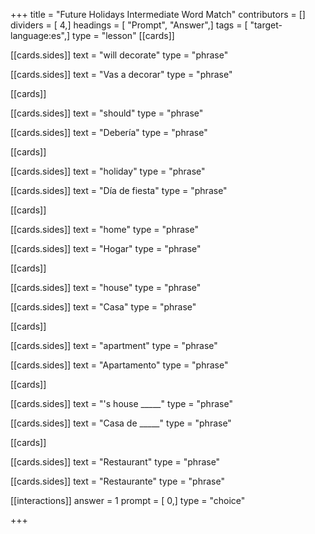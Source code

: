 +++
title = "Future Holidays Intermediate Word Match"
contributors = []
dividers = [ 4,]
headings = [ "Prompt", "Answer",]
tags = [ "target-language:es",]
type = "lesson"
[[cards]]

[[cards.sides]]
text = "will decorate"
type = "phrase"

[[cards.sides]]
text = "Vas a decorar"
type = "phrase"

[[cards]]

[[cards.sides]]
text = "should"
type = "phrase"

[[cards.sides]]
text = "Debería"
type = "phrase"

[[cards]]

[[cards.sides]]
text = "holiday"
type = "phrase"

[[cards.sides]]
text = "Día de fiesta"
type = "phrase"

[[cards]]

[[cards.sides]]
text = "home"
type = "phrase"

[[cards.sides]]
text = "Hogar"
type = "phrase"

[[cards]]

[[cards.sides]]
text = "house"
type = "phrase"

[[cards.sides]]
text = "Casa"
type = "phrase"

[[cards]]

[[cards.sides]]
text = "apartment"
type = "phrase"

[[cards.sides]]
text = "Apartamento"
type = "phrase"

[[cards]]

[[cards.sides]]
text = "'s house _____"
type = "phrase"

[[cards.sides]]
text = "Casa de _____"
type = "phrase"

[[cards]]

[[cards.sides]]
text = "Restaurant"
type = "phrase"

[[cards.sides]]
text = "Restaurante"
type = "phrase"

[[interactions]]
answer = 1
prompt = [ 0,]
type = "choice"

+++
